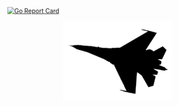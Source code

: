 [![Go Report Card](https://goreportcard.com/badge/github.com/xfhg/intercept)](https://goreportcard.com/report/github.com/xfhg/intercept)

<p align="center">

<img src="static/intercept.png" width="250">

</p>
